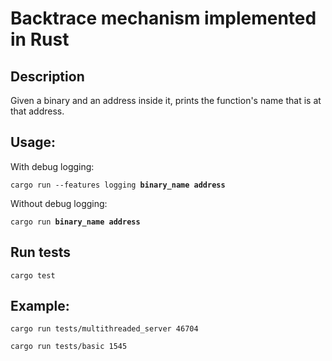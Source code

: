 # Backtrace mechanism implemented in Rust

## Description
Given a binary and an address inside it, prints the function's name that is at that address.


## Usage:
With debug logging:
<pre><code>cargo run --features logging <b>binary_name</b> <b>address</b></code></pre>
Without debug logging:
<pre><code>cargo run <b>binary_name</b> <b>address</b></code></pre>

## Run tests
<pre><code>cargo test</code></pre>

## Example:
<pre><code>cargo run tests/multithreaded_server 46704</code></pre>
<pre><code>cargo run tests/basic 1545</code></pre>
